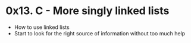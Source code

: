 # 0x13. C - More singly linked lists
- How to use linked lists
- Start to look for the right source of information without too much help
